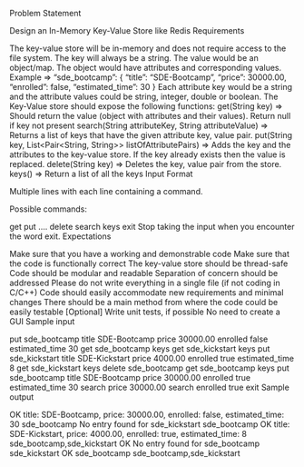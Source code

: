 Problem Statement

Design an In-Memory Key-Value Store like Redis
Requirements

The key-value store will be in-memory and does not require access to the file system.
The key will always be a string.
The value would be an object/map. The object would have attributes and corresponding values.
Example => “sde_bootcamp”: { “title”: “SDE-Bootcamp”, “price”: 30000.00, “enrolled”: false, “estimated_time”: 30 }
Each attribute key would be a string and the attribute values could be string, integer, double or boolean.
The Key-Value store should expose the following functions:
get(String key) => Should return the value (object with attributes and their values). Return null if key not present
search(String attributeKey, String attributeValue) => Returns a list of keys that have the given attribute key, value pair.
put(String key, List<Pair<String, String>> listOfAttributePairs) => Adds the key and the attributes to the key-value store. If the key already exists then the value is replaced.
delete(String key) => Deletes the key, value pair from the store.
keys() => Return a list of all the keys
Input Format

Multiple lines with each line containing a command.

Possible commands:

get <key>
put <key> <attributeKey1> <attributeValue1> <attributeKey2> <attributeValue2>….
delete <key>
search <attributeKey> <attributeValue>
keys
exit Stop taking the input when you encounter the word exit.
Expectations

Make sure that you have a working and demonstrable code
Make sure that the code is functionally correct
The key-value store should be thread-safe
Code should be modular and readable
Separation of concern should be addressed
Please do not write everything in a single file (if not coding in C/C++)
Code should easily accommodate new requirements and minimal changes
There should be a main method from where the code could be easily testable
[Optional] Write unit tests, if possible
No need to create a GUI
Sample input

put sde_bootcamp title SDE-Bootcamp price 30000.00 enrolled false estimated_time 30
get sde_bootcamp
keys
get sde_kickstart
keys
put sde_kickstart title SDE-Kickstart price 4000.00 enrolled true estimated_time 8
get sde_kickstart
keys
delete sde_bootcamp
get sde_bootcamp
keys
put sde_bootcamp title SDE-Bootcamp price 30000.00 enrolled true estimated_time 30
search price 30000.00
search enrolled true
exit
Sample output

OK
title: SDE-Bootcamp, price: 30000.00, enrolled: false, estimated_time: 30
sde_bootcamp
No entry found for sde_kickstart
sde_bootcamp
OK
title: SDE-Kickstart, price: 4000.00, enrolled: true, estimated_time: 8
sde_bootcamp,sde_kickstart
OK
No entry found for sde_bootcamp
sde_kickstart
OK
sde_bootcamp
sde_bootcamp,sde_kickstart
